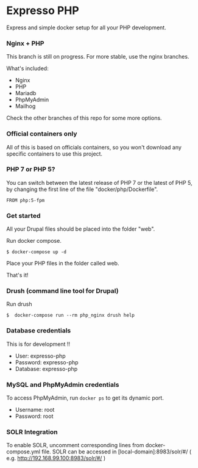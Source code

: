 # Expresso PHP

Express and simple docker setup for all your PHP development.

### Nginx + PHP

This branch is still on progress. For more stable, use the nginx branches.

What's included:

  - Nginx
  - PHP
  - Mariadb
  - PhpMyAdmin
  - Mailhog

Check the other branches of this repo for some more options.

### Official containers only
All of this is based on officials containers, so you won't download any
specific containers to use this project.

### PHP 7 or PHP 5?
You can switch between the latest release of PHP 7 or the latest of PHP 5, by
changing the first line of the file "docker/php/Dockerfile".
```
FROM php:5-fpm
```

### Get started
All your Drupal files should be placed into the folder "web".

Run docker compose.
```
$ docker-compose up -d
```

Place your PHP files in the folder called web.

That's it!

### Drush (command line tool for Drupal)

Run drush
```
$  docker-compose run --rm php_nginx drush help
```

### Database credentials
This is for development !!

* User: expresso-php
* Password: expresso-php
* Database: expresso-php

### MySQL and PhpMyAdmin credentials
To access PhpMyAdmin, run `docker ps` to get its dynamic port.
* Username: root
* Password: root

### SOLR Integration
To enable SOLR, uncomment corresponding lines from docker-compose.yml file.
SOLR can be accessed in [local-domain]:8983/solr/#/ ( e.g. http://192.168.99.100:8983/solr/#/ )
